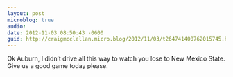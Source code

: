 ```yaml
---
layout: post
microblog: true
audio: 
date: 2012-11-03 08:50:43 -0600
guid: http://craigmcclellan.micro.blog/2012/11/03/t264741400762015745.html
---
```

Ok Auburn, I didn’t drive all this way to watch you lose to New Mexico State. Give us a good game today please.
